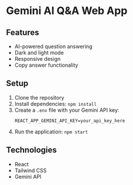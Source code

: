 # Gemini AI Q&A Web App

## Features
- AI-powered question answering
- Dark and light mode
- Responsive design
- Copy answer functionality

## Setup
1. Clone the repository
2. Install dependencies: `npm install`
3. Create a `.env` file with your Gemini API key:
   ```
   REACT_APP_GEMINI_API_KEY=your_api_key_here
   ```
4. Run the application: `npm start`

## Technologies
- React
- Tailwind CSS
- Gemini API